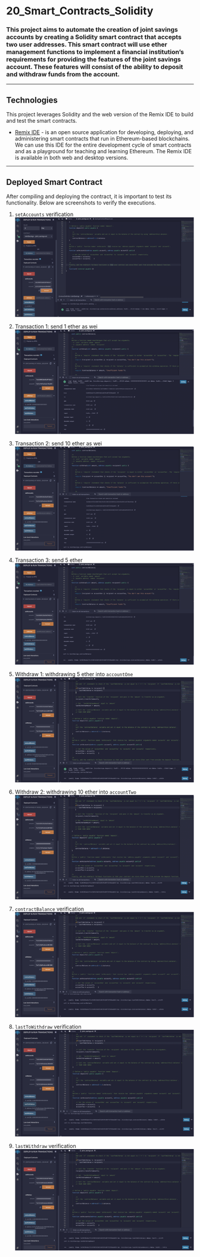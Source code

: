 # 20_Smart_Contracts_Solidity

### This project aims to automate the creation of joint savings accounts by creating a Solidity smart contract that accepts two user addresses. This smart contract will use ether management functions to implement a financial institution’s requirements for providing the features of the joint savings account. These features will consist of the ability to deposit and withdraw funds from the account.

---

## Technologies

This project leverages Solidity and the web version of the Remix IDE to build and test the smart contracts.

- [Remix IDE](https://remix.ethereum.org/#optimize=false&runs=200&evmVersion=null&version=soljson-v0.8.7+commit.e28d00a7.js) - is an open source application for developing, deploying, and administering smart contracts that run in Ethereum-based blockchains. We can use this IDE for the entire development cycle of smart contracts and as a playground for teaching and learning Ethereum. The Remix IDE is available in both web and desktop versions.

---

## Deployed Smart Contract

After compiling and deploying the contract, it is important to test its functionality. Below are screenshots to verify the executions.

1. `setAccounts` verification
   ![setAccounts](execution_results/setAccounts.png)

2. Transaction 1: send 1 ether as wei
   ![Deposit_1](execution_results/Deposit_1.png)

3. Transaction 2: send 10 ether as wei
   ![Deposit_10](execution_results/Deposit_10.png)

4. Transaction 3: send 5 ether
   ![Deposit_5](execution_results/Deposit_5.png)

5. Withdraw 1: withdrawing 5 ether into `accountOne`
   ![accountOne_5](execution_results/accountOne_5.png)

6. Withdraw 2: withdrawing 10 ether into `accountTwo`
   ![accountTwo_10](execution_results/accountTwo_10.png)

7. `contractBalance` verification
   ![contractBalance](execution_results/contractBalance.png)

8. `lastToWithdraw` verification
   ![lastToWithdraw](execution_results/lastToWithdraw.png)

9. `lastWithdraw` verification
   ![lastWithdraw](execution_results/lastWithdraw.png)
